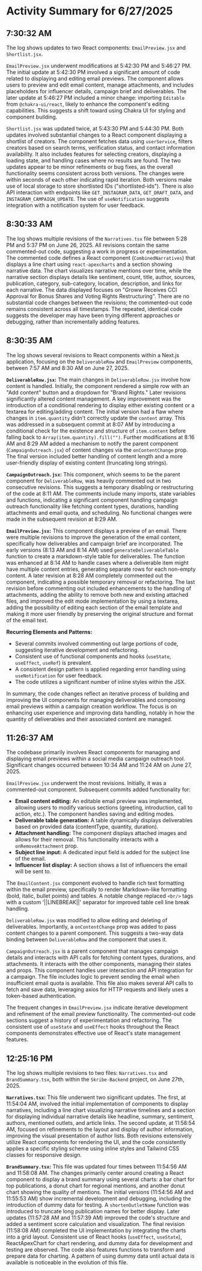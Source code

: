 # Activity Summary for 6/27/2025

## 7:30:32 AM
The log shows updates to two React components: `EmailPreview.jsx` and `Shortlist.jsx`.

`EmailPreview.jsx` underwent modifications at 5:42:30 PM and 5:46:27 PM.  The initial update at 5:42:30 PM involved a significant amount of code related to displaying and editing email previews. The component allows users to preview and edit email content, manage attachments, and includes placeholders for influencer details, campaign brief and deliverables. The later update at 5:46:27 PM included a minor change: importing `Editable` from `@chakra-ui/react`, likely to enhance the component's editing capabilities. This suggests a shift toward using Chakra UI for styling and component building.


`Shortlist.jsx` was updated twice, at 5:43:30 PM and 5:44:30 PM.  Both updates involved substantial changes to a React component displaying a shortlist of creators. The component fetches data using `userService`, filters creators based on search terms, verification status, and contact information availability.  It also includes features for selecting creators, displaying a loading state, and handling cases where no results are found. The two updates appear to be minor refinements or bug fixes, as the overall functionality seems consistent across both versions.  The changes were within seconds of each other indicating rapid iteration. Both versions make use of local storage to store shortlisted IDs ("shortlisted-ids").  There is also API interaction with endpoints like `GET_INSTAGRAM_DATA`, `GET_DRAFT_DATA`, and `INSTAGRAM_CAMPAIGN_UPDATE`.  The use of  `useNotification` suggests integration with a notification system for user feedback.


## 8:30:33 AM
The log shows multiple revisions of the `Narratives.tsx` file between 5:28 PM and 5:37 PM on June 26, 2025.  All revisions contain the same commented-out code, suggesting a work in progress or experimentation. The commented code defines a React component (`CombinedNarratives`) that displays a line chart using `react-apexcharts` and a section showing narrative data.  The chart visualizes narrative mentions over time, while the narrative section displays details like sentiment, count, title, author, sources, publication, category, sub-category, location, description, and links for each narrative.  The data displayed focuses on "Groww Receives CCI Approval for Bonus Shares and Voting Rights Restructuring". There are no substantial code changes between the revisions; the commented-out code remains consistent across all timestamps.  The repeated, identical code suggests the developer may have been trying different approaches or debugging, rather than incrementally adding features.


## 8:30:35 AM
The log shows several revisions to React components within a Next.js application, focusing on the `DeliverableRow` and `EmailPreview` components, between 7:57 AM and 8:30 AM on June 27, 2025.

**`DeliverableRow.jsx`:**  The main changes in `DeliverableRow.jsx` involve how content is handled.  Initially, the component rendered a simple row with an "Add content" button and a dropdown for "Brand Rights."  Later revisions significantly altered content management.  A key improvement was the introduction of a conditional rendering to display either existing content or a textarea for editing/adding content. The initial version had a flaw where changes in `item.quantity` didn't correctly update the `content` array. This was addressed in a subsequent commit at 8:07 AM by introducing a conditional check for the existence and structure of `item.content` before falling back to `Array(item.quantity).fill("")`. Further modifications at 8:16 AM and 8:29 AM added a mechanism to notify the parent component (`CampaignOutreach.jsx`) of content changes via the `onContentChange` prop. The final version included better handling of content length and a more user-friendly display of existing content (truncating long strings).

**`CampaignOutreach.jsx`:**  This component, which seems to be the parent component for `DeliverableRow`, was heavily commented out in two consecutive revisions. This suggests a temporary disabling or restructuring of the code at 8:11 AM. The comments include many imports, state variables and functions, indicating a significant component handling campaign outreach functionality like fetching content types, durations, handling attachments and email quota, and scheduling.  No functional changes were made in the subsequent revision at 8:29 AM.


**`EmailPreview.jsx`:**  This component displays a preview of an email.  There were multiple revisions to improve the generation of the email content, specifically how deliverables and campaign brief are incorporated. The early versions (8:13 AM and 8:14 AM) used `generateDeliverableTable` function to create a markdown-style table for deliverables. The function was enhanced at 8:14 AM to handle cases where a deliverable item might have multiple content entries, generating separate rows for each non-empty content. A later revision at 8:28 AM completely commented out the component, indicating a possible temporary removal or refactoring. The last revision before commenting out included enhancements to the handling of attachments,  adding the ability to remove both new and existing attached files, and improved the edit mode implementation by using a textarea, adding the possibility of editing each section of the email template and making it more user friendly by preserving the original structure and format of the email text.


**Recurring Elements and Patterns:**

*   Several commits involved commenting out large portions of code, suggesting iterative development and refactoring.
*   Consistent use of functional components and hooks (`useState`, `useEffect`, `useRef`) is prevalent.
*   A consistent design pattern is applied regarding error handling using `useNotification` for user feedback.
*   The code utilizes a significant number of inline styles within the JSX.


In summary, the code changes reflect an iterative process of building and improving the UI components for managing deliverables and composing email previews within a campaign creation workflow.  The focus is on enhancing user experience and improving data handling, notably in how the quantity of deliverables and their associated content are managed.


## 11:26:37 AM
The codebase primarily involves React components for managing and displaying email previews within a social media campaign outreach tool.  Significant changes occurred between 10:34 AM and 11:24 AM on June 27, 2025.

`EmailPreview.jsx` underwent the most revisions. Initially, it was a commented-out component.  Subsequent commits added functionality for:

* **Email content editing:**  An editable email preview was implemented, allowing users to modify various sections (greeting, introduction, call to action, etc.).  The component handles saving and editing modes.
* **Deliverable table generation:** A table dynamically displays deliverables based on provided data (contentType, quantity, duration).
* **Attachment handling:** The component displays attached images and allows for their removal.  This functionality interacts with a `onRemoveAttachment` prop.
* **Subject line input:** A dedicated input field is added for the subject line of the email.
* **Influencer list display:** A section shows a list of influencers the email will be sent to.

The `EmailContent.jsx` component evolved to handle rich text formatting within the email preview, specifically to render Markdown-like formatting (bold, italic, bullet points) and tables. A notable change replaced `<br/>` tags with a custom '||LINEBREAK||' separator for improved table cell line break handling.

`DeliverableRow.jsx` was modified to allow editing and deleting of deliverables. Importantly, a `onContentChange` prop was added to pass content changes to a parent component.  This suggests a two-way data binding between `DeliverableRow` and the component that uses it.

`CampaignOutreach.jsx` is a parent component that manages campaign details and interacts with API calls for fetching content types, durations, and attachments. It interacts with the other components, managing their states and props. This component handles user interaction and API integration for a campaign.  The file includes logic to prevent sending the email when insufficient email quota is available.  This file also makes several API calls to fetch and save data, leveraging axios for HTTP requests and likely uses a token-based authentication.


The frequent changes in `EmailPreview.jsx` indicate iterative development and refinement of the email preview functionality. The commented-out code sections suggest a history of experimentation and refactoring.  The consistent use of  `useState` and `useEffect` hooks throughout the React components demonstrates effective use of React's state management features.


## 12:25:16 PM
The log shows multiple revisions to two files: `Narratives.tsx` and `BrandSummary.tsx`, both within the `Skribe-Backend` project, on June 27th, 2025.

**`Narratives.tsx`:**  This file underwent two significant updates. The first, at 11:54:04 AM, involved the initial implementation of components to display narratives, including a line chart visualizing narrative timelines and a section for displaying individual narrative details like headline, summary, sentiment, authors, mentioned outlets, and article links.  The second update, at 11:58:54 AM, focused on refinements to the layout and display of author information, improving the visual presentation of author lists.  Both revisions extensively utilize React components for rendering the UI, and the code consistently applies a specific styling scheme using inline styles and Tailwind CSS classes for responsive design.

**`BrandSummary.tsx`:** This file was updated four times between 11:54:56 AM and 11:58:08 AM. The changes primarily center around creating a React component to display a brand summary using several charts: a bar chart for top publications, a donut chart for regional mentions, and another donut chart showing the quality of mentions.  The initial versions (11:54:56 AM and 11:55:53 AM) show incremental development and debugging, including the introduction of dummy data for testing. A `shortenOutletName` function was introduced to truncate long publication names for better display.  Later updates (11:57:28 AM and 11:57:39 AM) improved the code's structure and added  a sentiment score calculation and visualization. The final revision (11:58:08 AM) completed the UI implementation by integrating the charts into a grid layout.   Consistent use of React hooks (`useEffect`, `useState`), ReactApexChart for chart rendering, and dummy data for development and testing are observed.  The code also features functions to transform and prepare data for charting.  A pattern of using dummy data until actual data is available is noticeable in the evolution of this file.
